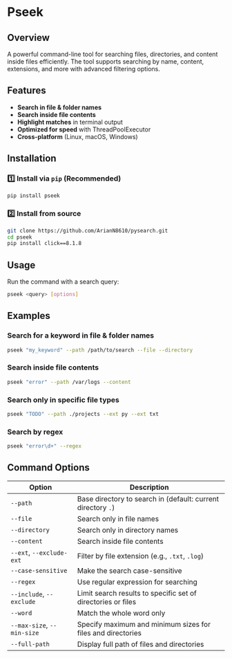 # Pseek

## Overview

A powerful command-line tool for searching files, directories, and content inside files efficiently. The tool supports searching by name, content, extensions, and more with advanced filtering options.

## Features

* **Search in file & folder names**
* **Search inside file contents**
* **Highlight matches** in terminal output
* **Optimized for speed** with ThreadPoolExecutor
* **Cross-platform** (Linux, macOS, Windows)

## Installation

### **1️⃣ Install via `pip` (Recommended)**

```sh
pip install pseek
```

### **2️⃣ Install from source**

```sh
git clone https://github.com/ArianN8610/pysearch.git
cd pseek
pip install click==8.1.8
```

## Usage

Run the command with a search query:
```sh
pseek <query> [options]
```

## Examples

### Search for a keyword in file & folder names

```sh
pseek "my_keyword" --path /path/to/search --file --directory
```

### Search inside file contents

```sh
pseek "error" --path /var/logs --content
```

### Search only in specific file types

```sh
pseek "TODO" --path ./projects --ext py --ext txt
```

### Search by regex

```sh
pseek "error\d+" --regex
```

## Command Options

| Option                     | Description                                                  |
|----------------------------|--------------------------------------------------------------|
| `--path`                   | Base directory to search in (default: current directory `.`) |
| `--file`                   | Search only in file names                                    |
| `--directory`              | Search only in directory names                               |
| `--content`                | Search inside file contents                                  |
| `--ext`, `--exclude-ext`   | Filter by file extension (e.g., `.txt`, `.log`)              |
| `--case-sensitive`         | Make the search case-sensitive                               |
| `--regex`                  | Use regular expression for searching                         |
| `--include`, `--exclude`   | Limit search results to specific set of directories or files |
| `--word`                   | Match the whole word only                                    |
| `--max-size`, `--min-size` | Specify maximum and minimum sizes for files and directories  |
| `--full-path`              | Display full path of files and directories                   |
